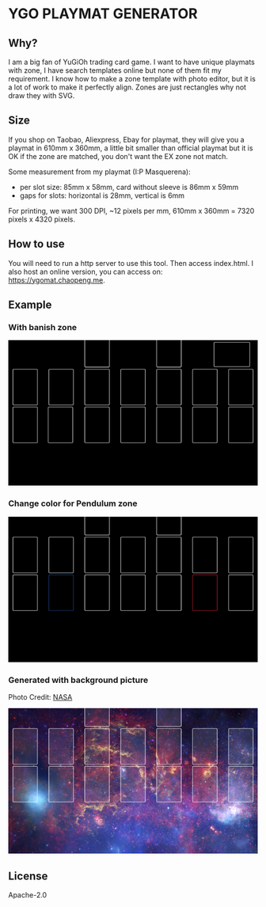 # YGO PLAYMAT GENERATOR

## Why?

I am a big fan of YuGiOh trading card game. I want to have unique playmats with
zone, I have search templates online but none of them fit my requirement. I
know how to make a zone template with photo editor, but it is a lot of work to
make it perfectly align. Zones are just rectangles why not draw they with SVG.

## Size

If you shop on Taobao, Aliexpress, Ebay for playmat, they will give you a
playmat in 610mm x 360mm, a little bit smaller than official playmat but it is
OK if the zone are matched, you don't want the EX zone not match.

Some measurement from my playmat (I:P Masquerena):

- per slot size: 85mm x 58mm, card without sleeve is 86mm x 59mm
- gaps for slots: horizontal is 28mm, vertical is 6mm

For printing, we want 300 DPI, ~12 pixels per mm, 610mm x 360mm = 7320 pixels
x 4320 pixels.

## How to use

You will need to run a http server to use this tool. Then access index.html.
I also host an online version, you can access on: https://ygomat.chaopeng.me.

## Example

### With banish zone
![](examples/example-1-small.png)

### Change color for Pendulum zone
![](examples/example-2-small.png)

### Generated with background picture

Photo Credit: [NASA](https://images.nasa.gov/details-PIA12348)

![](examples/example-3-small.png)

## License

Apache-2.0